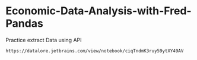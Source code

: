 # Economic-Data-Analysis-with-Fred-Pandas
Practice extract Data using API

    https://datalore.jetbrains.com/view/notebook/ciqTndmK3ruy59ytXY49AV
